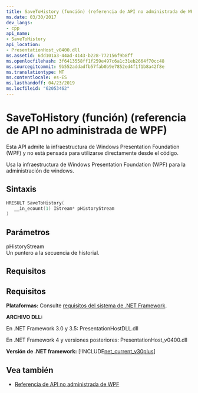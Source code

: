 ```yaml
---
title: SaveToHistory (función) (referencia de API no administrada de WPF)
ms.date: 03/30/2017
dev_langs:
- cpp
api_name:
- SaveToHistory
api_location:
- PresentationHost_v0400.dll
ms.assetid: 6dd101a3-44ad-4143-b228-772156f9b8ff
ms.openlocfilehash: 3f6413558ff1f259e497c6a1c31eb2664f70cc48
ms.sourcegitcommit: 9b552addadfb57fab0b9e7852ed4f1f1b8a42f8e
ms.translationtype: MT
ms.contentlocale: es-ES
ms.lasthandoff: 04/23/2019
ms.locfileid: "62053462"
---
```

# <a name="savetohistory-function-wpf-unmanaged-api-reference"></a>SaveToHistory (función) (referencia de API no administrada de WPF)
Esta API admite la infraestructura de Windows Presentation Foundation (WPF) y no está pensada para utilizarse directamente desde el código.  
  
 Usa la infraestructura de Windows Presentation Foundation (WPF) para la administración de windows.  
  
## <a name="syntax"></a>Sintaxis  
  
```cpp  
HRESULT SaveToHistory(  
   __in_ecount(1) IStream* pHistoryStream  
)  
```  
  
## <a name="parameters"></a>Parámetros  
 pHistoryStream  
 Un puntero a la secuencia de historial.  
  
## <a name="requirements"></a>Requisitos  
  
## <a name="requirements"></a>Requisitos  
 **Plataformas:** Consulte [requisitos del sistema de .NET Framework](../../get-started/system-requirements.md).  
  
 **ARCHIVO DLL:**  
  
 En .NET Framework 3.0 y 3.5: PresentationHostDLL.dll  
  
 En .NET Framework 4 y versiones posteriores: PresentationHost_v0400.dll  
  
 **Versión de .NET framework:** [!INCLUDE[net_current_v30plus](../../../../includes/net-current-v30plus-md.md)]  
  
## <a name="see-also"></a>Vea también

- [Referencia de API no administrada de WPF](wpf-unmanaged-api-reference.md)
